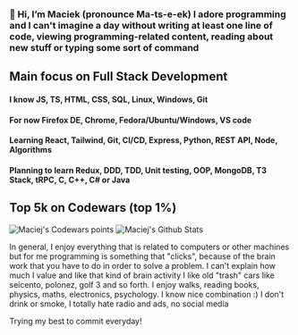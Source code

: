 ### 👋 Hi, I’m Maciek (pronounce  Ma-ts-e-ek) I adore programming and I can't imagine a day without writing at least one line of code, viewing programming-related content, reading about new stuff or typing some sort of command

## Main focus on Full Stack Development

#### I know JS, TS, HTML, CSS, SQL, Linux, Windows, Git

#### For now Firefox DE, Chrome, Fedora/Ubuntu/Windows, VS code

#### Learning React, Tailwind, Git, CI/CD, Express, Python, REST API, Node, Algorithms

#### Planning to learn Redux, DDD, TDD, Unit testing, OOP, MongoDB, T3 Stack, tRPC, C, C++, C# or Java

## Top 5k on Codewars (top 1%)
<img src=https://www.codewars.com/users/maciek367/badges/large alt="Maciej's Codewars points">

<img alt="Maciej's Github Stats" src="https://github-readme-stats-taupe-tau.vercel.app/api?username=maciek367&count_private=true&theme=radical">

In general, I enjoy everything that is related to computers or other machines but for me programming is something that "clicks", because of the brain work that you have to do in order to solve a problem. I can't explain how much I value and like that kind of brain activity
I like old "trash" cars like seicento, polonez, golf 3 and so forth. I enjoy walks, reading books, physics, maths, electronics, psychology. I know nice combination :)
I don't drink or smoke, I totally hate radio and ads, no social media

Trying my best to commit everyday!
